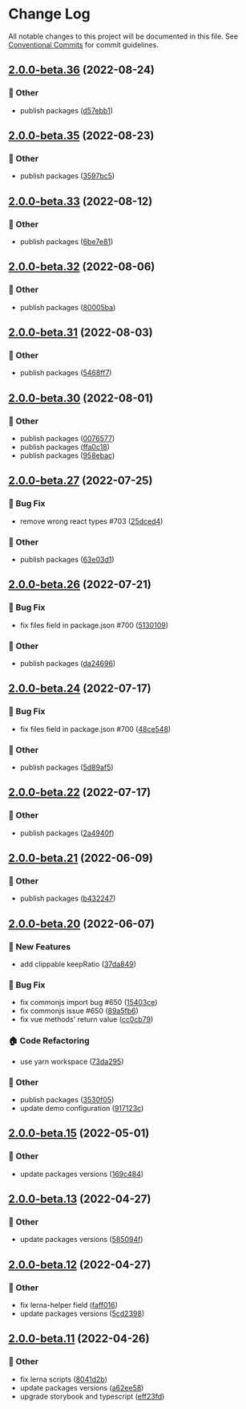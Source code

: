 # Change Log

All notable changes to this project will be documented in this file.
See [Conventional Commits](https://conventionalcommits.org) for commit guidelines.

## [2.0.0-beta.36](https://github.com/daybrush/moveable/blob/master/packages/vue-moveable/compare/vue-moveable@2.0.0-beta.35...vue-moveable@2.0.0-beta.36) (2022-08-24)


### :mega: Other

* publish packages ([d57ebb1](https://github.com/daybrush/moveable/blob/master/packages/vue-moveable/commit/d57ebb130006c47e3a687d2b417fe3fe7f30149a))



## [2.0.0-beta.35](https://github.com/daybrush/moveable/blob/master/packages/vue-moveable/compare/vue-moveable@2.0.0-beta.33...vue-moveable@2.0.0-beta.35) (2022-08-23)


### :mega: Other

* publish packages ([3597bc5](https://github.com/daybrush/moveable/blob/master/packages/vue-moveable/commit/3597bc5fd58cdec56fd4ff8916380a6f3709f7f5))



## [2.0.0-beta.33](https://github.com/daybrush/moveable/blob/master/packages/vue-moveable/compare/vue-moveable@2.0.0-beta.32...vue-moveable@2.0.0-beta.33) (2022-08-12)


### :mega: Other

* publish packages ([6be7e81](https://github.com/daybrush/moveable/blob/master/packages/vue-moveable/commit/6be7e8122b8edd2e323a039cdbb73381de74e14f))



## [2.0.0-beta.32](https://github.com/daybrush/moveable/blob/master/packages/vue-moveable/compare/vue-moveable@2.0.0-beta.31...vue-moveable@2.0.0-beta.32) (2022-08-06)


### :mega: Other

* publish packages ([80005ba](https://github.com/daybrush/moveable/blob/master/packages/vue-moveable/commit/80005bada5651afd0c5487a193ab321b22ab1b55))



## [2.0.0-beta.31](https://github.com/daybrush/moveable/blob/master/packages/vue-moveable/compare/vue-moveable@2.0.0-beta.30...vue-moveable@2.0.0-beta.31) (2022-08-03)


### :mega: Other

* publish packages ([5468ff7](https://github.com/daybrush/moveable/blob/master/packages/vue-moveable/commit/5468ff763bfa3f30e637ce8f504af09152b22c5c))



## [2.0.0-beta.30](https://github.com/daybrush/moveable/blob/master/packages/vue-moveable/compare/vue-moveable@2.0.0-beta.27...vue-moveable@2.0.0-beta.30) (2022-08-01)


### :mega: Other

* publish packages ([0076577](https://github.com/daybrush/moveable/blob/master/packages/vue-moveable/commit/00765776ba92b5ca691c1aefd1c20687952373d9))
* publish packages ([ffa0c18](https://github.com/daybrush/moveable/blob/master/packages/vue-moveable/commit/ffa0c18bb6970d6f8d88a49db23b11620e704618))
* publish packages ([958ebac](https://github.com/daybrush/moveable/blob/master/packages/vue-moveable/commit/958ebace6032eafb17f1ce366394b440671b45b3))



## [2.0.0-beta.27](https://github.com/daybrush/moveable/blob/master/packages/vue-moveable/compare/vue-moveable@2.0.0-beta.26...vue-moveable@2.0.0-beta.27) (2022-07-25)


### :bug: Bug Fix

* remove wrong react types #703 ([25dced4](https://github.com/daybrush/moveable/blob/master/packages/vue-moveable/commit/25dced4f1531cc46d77601f71674031aa58fdf0b))


### :mega: Other

* publish packages ([63e03d1](https://github.com/daybrush/moveable/blob/master/packages/vue-moveable/commit/63e03d1d5f69e56c7df6d357c58d7acd06932e80))



## [2.0.0-beta.26](https://github.com/daybrush/moveable/blob/master/packages/vue-moveable/compare/vue-moveable@2.0.0-beta.24...vue-moveable@2.0.0-beta.26) (2022-07-21)


### :bug: Bug Fix

* fix files field in package.json #700 ([5130109](https://github.com/daybrush/moveable/blob/master/packages/vue-moveable/commit/51301099b5a9a9764500c09ce61e4bf65c7c60ef))


### :mega: Other

* publish packages ([da24696](https://github.com/daybrush/moveable/blob/master/packages/vue-moveable/commit/da24696977c24b6ea54a433192d15bb7ecbc62e9))



## [2.0.0-beta.24](https://github.com/daybrush/moveable/blob/master/packages/vue-moveable/compare/vue-moveable@2.0.0-beta.22...vue-moveable@2.0.0-beta.24) (2022-07-17)


### :bug: Bug Fix

* fix files field in package.json #700 ([48ce548](https://github.com/daybrush/moveable/blob/master/packages/vue-moveable/commit/48ce548438dd0a7da9f544730b2fc3ab65073775))


### :mega: Other

* publish packages ([5d89af5](https://github.com/daybrush/moveable/blob/master/packages/vue-moveable/commit/5d89af521d1a288d4d9ca7923e0e9654e8f97d53))



## [2.0.0-beta.22](https://github.com/daybrush/moveable/blob/master/packages/vue-moveable/compare/vue-moveable@2.0.0-beta.21...vue-moveable@2.0.0-beta.22) (2022-07-17)


### :mega: Other

* publish packages ([2a4940f](https://github.com/daybrush/moveable/blob/master/packages/vue-moveable/commit/2a4940f74997fae24c7d77c553a6bc6be1301d40))



## [2.0.0-beta.21](https://github.com/daybrush/moveable/blob/master/packages/vue-moveable/compare/vue-moveable@2.0.0-beta.20...vue-moveable@2.0.0-beta.21) (2022-06-09)


### :mega: Other

* publish packages ([b432247](https://github.com/daybrush/moveable/blob/master/packages/vue-moveable/commit/b4322470bcd3bb05fc67d2c89eedd737f8b4b67a))



## [2.0.0-beta.20](https://github.com/daybrush/moveable/blob/master/packages/vue-moveable/compare/vue-moveable@2.0.0-beta.15...vue-moveable@2.0.0-beta.20) (2022-06-07)


### :rocket: New Features

* add clippable keepRatio ([37da849](https://github.com/daybrush/moveable/blob/master/packages/vue-moveable/commit/37da849e81454ea17be4510a81beeef852cfda9f))


### :bug: Bug Fix

* fix commonjs import bug #650 ([15403ce](https://github.com/daybrush/moveable/blob/master/packages/vue-moveable/commit/15403cee70d3f4bf0b9e1311d3bc3086742d7090))
* fix commonjs issue #650 ([89a5fb6](https://github.com/daybrush/moveable/blob/master/packages/vue-moveable/commit/89a5fb6b4b2c04360db4d341d27668079016a579))
* fix vue methods' return value ([cc0cb79](https://github.com/daybrush/moveable/blob/master/packages/vue-moveable/commit/cc0cb7981e90c3973763c4fdde2c9cb03168a300))


### :house: Code Refactoring

* use yarn workspace ([73da295](https://github.com/daybrush/moveable/blob/master/packages/vue-moveable/commit/73da295064845a3791782c1777a9c555272a0af0))


### :mega: Other

* publish packages ([3530f05](https://github.com/daybrush/moveable/blob/master/packages/vue-moveable/commit/3530f0526081b0c010e6c964265b466713f0212e))
* update demo configuration ([917123c](https://github.com/daybrush/moveable/blob/master/packages/vue-moveable/commit/917123cdea2830e8e8f4a8d7b2a99654f16682ef))



## [2.0.0-beta.15](https://github.com/daybrush/moveable/blob/master/packages/vue-moveable/compare/vue-moveable@2.0.0-beta.13...vue-moveable@2.0.0-beta.15) (2022-05-01)


### :mega: Other

* update packages versions ([169c484](https://github.com/daybrush/moveable/blob/master/packages/vue-moveable/commit/169c48417bb4bc07c59e227c545e379dbf43d15b))



## [2.0.0-beta.13](https://github.com/daybrush/moveable/blob/master/packages/vue-moveable/compare/vue-moveable@2.0.0-beta.12...vue-moveable@2.0.0-beta.13) (2022-04-27)


### :mega: Other

* update packages versions ([585094f](https://github.com/daybrush/moveable/blob/master/packages/vue-moveable/commit/585094f76ec6e1556159ac357d6ac83ebab953ae))



## [2.0.0-beta.12](https://github.com/daybrush/moveable/blob/master/packages/vue-moveable/compare/vue-moveable@2.0.0-beta.11...vue-moveable@2.0.0-beta.12) (2022-04-27)


### :mega: Other

* fix lerna-helper field ([faff016](https://github.com/daybrush/moveable/blob/master/packages/vue-moveable/commit/faff016bbaf2da46b4e5633a0a883c2da99b106b))
* update packages versions ([5cd2398](https://github.com/daybrush/moveable/blob/master/packages/vue-moveable/commit/5cd2398dbb4dbbda24032641fe5bf111780b75fc))



## [2.0.0-beta.11](https://github.com/daybrush/moveable/blob/master/packages/vue-moveable/compare/vue-moveable@2.0.0-beta.10...vue-moveable@2.0.0-beta.11) (2022-04-26)


### :mega: Other

* fix lerna scripts ([8041d2b](https://github.com/daybrush/moveable/blob/master/packages/vue-moveable/commit/8041d2b20f542681bf5abd4792c95531e53b741d))
* update packages versions ([a62ee58](https://github.com/daybrush/moveable/blob/master/packages/vue-moveable/commit/a62ee58b9bc32f06edc95d55ea28b60c20881ac4))
* upgrade storybook and typescript ([eff23fd](https://github.com/daybrush/moveable/blob/master/packages/vue-moveable/commit/eff23fd7340964ed0e3e6f5930e56558c4d91d18))
